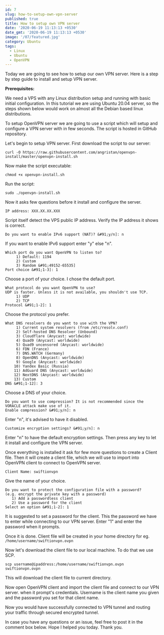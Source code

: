 ```yaml
---
id: 7
slug: how-to-setup-own-vpn-server
published: true
title: How to setup own VPN server
date: '2020-06-19 11:13:13 +0530'
date_gmt: '2020-06-19 11:13:13 +0530'
image: '/07/featured.jpg'
category: Ubuntu
tags:
  - Linux
  - Ubuntu
  - OpenVPN
---
```


Today we are going to see how to setup our own VPN server. Here is a step by step guide to install and setup VPN server.

**Prerequisites:**

We need a VPS with any Linux distribution setup and running with basic initial configuration. In this tutorial we are using Ubuntu 20.04 server, so the steps shown below would work on almost all the Debian based linux distributions.

To setup OpenVPN server we are going to use a script which will setup and configure a VPN server with in few seconds. The script is hosted in GitHub repository.

Let's begin to setup VPN server. First download the script to our server:

```
curl -O https://raw.githubusercontent.com/angristan/openvpn-install/master/openvpn-install.sh
```

Now make the script executable:

```
chmod +x openvpn-install.sh
```

Run the script:

```
sudo ./openvpn-install.sh
```

Now it asks few questions before it install and configure the server.

```
IP address: XXX.XX.XX.XXX
```

Script itself detect the VPS public IP address. Verify the IP address it shows is correct.

```
Do you want to enable IPv6 support (NAT)? &#91;y/n]: n
```

If you want to enable IPv6 support enter "y" else "n".

```
Which port do you want OpenVPN to listen to?
     1) Default: 1194
     2) Custom
     3) Random &#91;49152-65535]
Port choice &#91;1-3]: 1
```

Choose a port of your choice. I chose the default port.

```
What protocol do you want OpenVPN to use?
UDP is faster. Unless it is not available, you shouldn't use TCP.
     1) UDP
     2) TCP
Protocol &#91;1-2]: 1
```

Choose the protocol you prefer.

```
What DNS resolvers do you want to use with the VPN?
     1) Current system resolvers (from /etc/resolv.conf)
     2) Self-hosted DNS Resolver (Unbound)
     3) Cloudflare (Anycast: worldwide)
     4) Quad9 (Anycast: worldwide)
     5) Quad9 uncensored (Anycast: worldwide)
     6) FDN (France)
     7) DNS.WATCH (Germany)
     8) OpenDNS (Anycast: worldwide)
     9) Google (Anycast: worldwide)
    10) Yandex Basic (Russia)
    11) AdGuard DNS (Anycast: worldwide)
    12) NextDNS (Anycast: worldwide)
    13) Custom
DNS &#91;1-12]: 3
```

Choose a DNS of your choice.

```
Do you want to use compression? It is not recommended since the VORACLE attack make use of it.
Enable compression? &#91;y/n]: n
```

Enter "n", it's advised to have it disabled.

```
Customize encryption settings? &#91;y/n]: n
```

Enter "n" to have the default encryption settings. Then press any key to let it install and configure the VPN server.

Once everything is installed it ask for few more questions to create a Client file. Then it will create a client file, which we will use to import into OpenVPN client to connect to OpenVPN server.

```
Client Name: swiftionvpn
```

Give the name of your choice.

```
Do you want to protect the configuration file with a password?
(e.g. encrypt the private key with a password)
   1) Add a passwordless client
   2) Use a password for the client
Select an option &#91;1-2]: 1
```

It is suggested to set a password for the client. This the password we have to enter while connecting to our VPN server. Enter "1" and enter the password when it prompts.

Once it is done. Client file will be created in your home directory for eg. `/home/username/swiftionvpn.ovpn`

Now let's download the client file to our local machine. To do that we use SCP.

```
scp username@ipaddress:/home/username/swiftionvpn.ovpn swiftionvpn.ovpn
```

This will download the client file to current directory.

Now open OpenVPN client and import the client file and connect to our VPN server. when it prompt's credentials. Username is the client name you given and the password you set for that client name.

Now you would have successfully connected to VPN tunnel and routing your traffic through secured encrypted tunnel.

In case you have any questions or an issue, feel free to post it in the comment box below. Hope I helped you today. Thank you.

